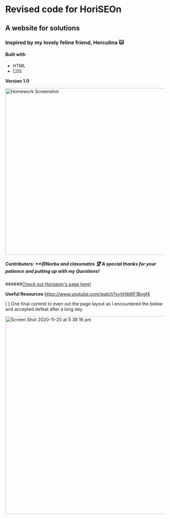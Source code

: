 # Revised code for HoriSEOn

## A website for solutions

### Inspired by my lovely feline friend, Herculina 🐱

#### Built with
- HTML
- CSS

**Version 1.0**

<img width="527" alt="Homework Screenshot" src="https://user-images.githubusercontent.com/73615662/99756038-4b876d80-2b40-11eb-952b-5c889b1121b8.png">

##### Contributors: **@Norbu and classmates 🏆 A special thanks for your patience and putting up with my Questions! 

######[Check out Horiseon's page here!](https://ffakih5.github.io/Refactor/)

**Useful Resources** https://www.youtube.com/watch?v=hHbWF1Bvgf4

[ ] One final commit to even out the page layout as I encountered the below and accepted defeat after a long day. 

<img width="625" alt="Screen Shot 2020-11-20 at 5 38 16 pm" src="https://user-images.githubusercontent.com/73615662/99767635-77fab400-2b57-11eb-87f5-7e2fafba63fa.png">
